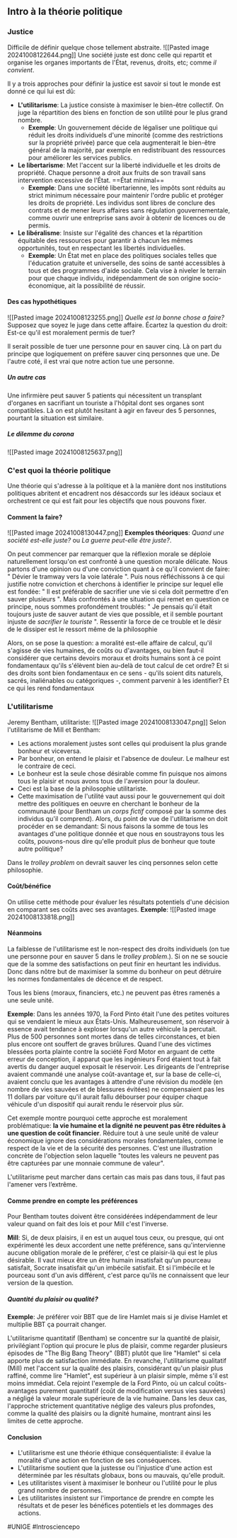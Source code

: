 ## Intro à la théorie politique
### Justice
Difficile de définir quelque chose tellement abstraite.
![[Pasted image 20241008122644.png]]
Une société juste est donc celle qui repartit et organise les organes importants de l'État, revenus, droits, etc; comme *il convient*.

Il y a trois approches pour définir la justice est savoir si tout le monde est donné ce qui lui est dû:
- **L'utilitarisme**: La justice consiste à maximiser le bien-être collectif. On juge la répartition des biens en fonction de son utilité pour le plus grand nombre.
	- **Exemple**: Un gouvernement décide de légaliser une politique qui réduit les droits individuels d'une minorité (comme des restrictions sur la propriété privée) parce que cela augmenterait le bien-être général de la majorité, par exemple en redistribuant des ressources pour améliorer les services publics.
- **Le libertarisme**: Met l'accent sur la liberté individuelle et les droits de propriété. Chaque personne a droit aux fruits de son travail sans intervention excessive de l'État. ==État minimal==
	- **Exemple**: Dans une société libertarienne, les impôts sont réduits au strict minimum nécessaire pour maintenir l'ordre public et protéger les droits de propriété. Les individus sont libres de conclure des contrats et de mener leurs affaires sans régulation gouvernementale, comme ouvrir une entreprise sans avoir à obtenir de licences ou de permis.
- **Le libéralisme**: Insiste sur l'égalité des chances et la répartition équitable des ressources pour garantir à chacun les mêmes opportunités, tout en respectant les libertés individuelles.
	- **Exemple**: Un État met en place des politiques sociales telles que l'éducation gratuite et universelle, des soins de santé accessibles à tous et des programmes d'aide sociale. Cela vise à niveler le terrain pour que chaque individu, indépendamment de son origine socio-économique, ait la possibilité de réussir.
#### Des cas hypothétiques
![[Pasted image 20241008123255.png]]
*Quelle est la bonne chose a faire?*
Supposez que soyez le juge dans cette affaire. Écartez la question du droit: Est-ce qu'il est moralement permis de tuer?

Il serait possible de tuer une personne pour en sauver cinq. Là on part du principe que logiquement on préfère sauver cinq personnes que une. De l'autre coté, il est vrai que notre action tue une personne.
##### Un autre cas
Une infirmière peut sauver 5 patients qui nécessitent un transplant d'organes en sacrifiant un touriste a l'hôpital dont ses organes sont compatibles. Là on est plutôt hesitant à agir en faveur des 5 personnes, pourtant la situation est similaire.
##### Le dilemme du corona
![[Pasted image 20241008125637.png]]
### C'est quoi la théorie politique
Une théorie qui s'adresse à la politique et à la manière dont nos institutions politiques abritent et encadrent nos désaccords sur les idéaux sociaux et orchestrent ce qui est fait pour les objectifs que nous pouvons fixer.
#### Comment la faire?
![[Pasted image 20241008130447.png]]
**Exemples théoriques**: *Quand une société est-elle juste?* ou *La guerre peut-elle être juste?*.

On peut commencer par remarquer que la réflexion morale se déploie naturellement lorsqu'on est confronté à une question morale délicate. Nous partons d'une opinion ou d'une conviction quant à ce qu'il convient de faire: " Dévier le tramway vers la voie latérale ". Puis nous réfléchissons à ce qui justifie notre conviction et cherchons à identifier le principe sur lequel elle est fondée: " Il est préférable de sacrifier une vie si cela doit permettre d'en sauver plusieurs ". Mais confrontés à une situation qui remet en question ce principe, nous sommes profondément troublés: " Je pensais qu'il était toujours juste de sauver autant de vies que possible, et il semble pourtant injuste de *sacrifier le touriste* ". Ressentir la force de ce trouble et le désir de le dissiper est le ressort même de la philosophie

Alors, on se pose la question: a moralité est-elle affaire de calcul, qu'il s'agisse de vies humaines, de coûts ou d'avantages, ou bien faut-il considérer que certains devoirs moraux et droits humains sont à ce point fondamentaux qu'ils s'élèvent bien au-delà de tout calcul de cet ordre? Et si des droits sont bien fondamentaux en ce sens - qu'ils soient dits naturels, sacrés, inaliénables ou catégoriques -, comment parvenir à les identifier? Et ce qui les rend fondamentaux 
### L'utilitarisme
Jeremy Bentham, utilitariste: ![[Pasted image 20241008133047.png]]
Selon l'utilitarisme de Mill et Bentham:
- Les actions moralement justes sont celles qui produisent la plus grande bonheur et viceversa.
- Par bonheur, on entend le plaisir et l'absence de douleur. Le malheur est le contraire de ceci.
- Le bonheur est la seule chose désirable comme fin puisque nos aimons tous le plaisir et nous avons tous de l'aversion pour la douleur.
- Ceci est la base de la philosophie utilitariste.
- Cette maximisation de l'utilité vaut aussi pour le gouvernement qui doit mettre des politiques en oeuvre en cherchant le bonheur de la communauté (pour Bentham un *corps fictif* composé par la somme des individus qu'il comprend).
Alors, du point de vue de l'utilitarisme on doit procéder en se demandant: Si nous faisons la somme de tous les avantages d'une politique donnée et que nous en soustrayons tous les coûts, pouvons-nous dire qu'elle produit plus de bonheur que toute autre politique?

Dans le *trolley problem* on devrait sauver les cinq personnes selon cette philosophie.
#### Coût/bénéfice
On utilise cette méthode pour évaluer les résultats potentiels d'une décision en comparant ses coûts avec ses avantages.
**Exemple**: ![[Pasted image 20241008133818.png]]
#### Néanmoins
La faiblesse de l'utilitarisme est le non-respect des droits individuels (on tue une personne pour en sauver 5 dans le *trolley problem*.). Si on ne se soucie que de la somme des satisfactions on peut finir en heurtant les individus. Donc dans nôtre but de maximiser la somme du bonheur on peut détruire les normes fondamentales de décence et de respect.

Tous les biens (moraux, financiers, etc.) ne peuvent pas êtres ramenés a une seule unité. 

**Exemple**:
Dans les années 1970, la Ford Pinto était l'une des petites voitures qui se vendaient le mieux aux États-Unis. Malheureusement, son réservoir à essence avait tendance à exploser lorsqu'un autre véhicule la percutait. Plus de 500 personnes sont mortes dans de telles circonstances, et bien plus encore ont souffert de graves brûlures. Quand l'une des victimes blessées porta plainte contre la société Ford Motor en arguant de cette erreur de conception, il apparut que les ingénieurs Ford étaient tout à fait avertis du danger auquel exposait le réservoir. Les dirigeants de l'entreprise avaient commandé une analyse coût-avantage et, sur la base de celle-ci, avaient conclu que les avantages à attendre d'une révision du modèle (en nombre de vies sauvées et de blessures évitées) ne compensaient pas les 11 dollars par voiture qu'il aurait fallu débourser pour équiper chaque véhicule d'un dispositif qui aurait rendu le réservoir plus sûr.

Cet exemple montre pourquoi cette approche est moralement problématique: **la vie humaine et la dignité ne peuvent pas être réduites à une question de coût financier**. Réduire tout à une seule unité de valeur économique ignore des considérations morales fondamentales, comme le respect de la vie et de la sécurité des personnes. C'est une illustration concrète de l'objection selon laquelle "toutes les valeurs ne peuvent pas être capturées par une monnaie commune de valeur".

L'utilitarisme peut marcher dans certain cas mais pas dans tous, il faut pas l'amener vers l’extrême.
#### Comme prendre en compte les préférences
Pour Bentham toutes doivent être considérées indépendamment de leur valeur quand on fait des lois et pour Mill c'est l'inverse.

**Mill**: Si, de deux plaisirs, il en est un auquel tous ceux, ou presque, qui ont expérimenté les deux accordent une nette préférence, sans qu'intervienne aucune obligation morale de le préférer, c'est ce plaisir-là qui est le plus désirable. Il vaut mieux être un être humain insatisfait qu'un pourceau satisfait, Socrate insatisfait qu'un imbécile satisfait. Et si l'imbécile et le pourceau sont d'un avis différent, c'est parce qu'ils ne connaissent que leur version de la question.
##### Quantité du plaisir ou qualité?
**Exemple**: Je préférer voir BBT que de lire Hamlet mais si je divise Hamlet et multiplie BBT ça pourrait changer.

L'utilitarisme quantitatif (Bentham) se concentre sur la quantité de plaisir, privilégiant l'option qui procure le plus de plaisir, comme regarder plusieurs épisodes de "The Big Bang Theory" (BBT) plutôt que lire "Hamlet" si cela apporte plus de satisfaction immédiate. En revanche, l'utilitarisme qualitatif (Mill) met l'accent sur la qualité des plaisirs, considérant qu'un plaisir plus raffiné, comme lire "Hamlet", est supérieur à un plaisir simple, même s'il est moins immédiat. Cela rejoint l'exemple de la Ford Pinto, où un calcul coûts-avantages purement quantitatif (coût de modification versus vies sauvées) a négligé la valeur morale supérieure de la vie humaine. Dans les deux cas, l'approche strictement quantitative néglige des valeurs plus profondes, comme la qualité des plaisirs ou la dignité humaine, montrant ainsi les limites de cette approche.
#### Conclusion
- L'utilitarisme est une théorie éthique conséquentialiste: il évalue la moralité d'une action en fonction de ses conséquences.
- L'utilitarisme soutient que la justesse ou l'injustice d'une action est déterminée par les résultats globaux, bons ou mauvais, qu'elle produit.
- Les utilitaristes visent à maximiser le bonheur ou l'utilité pour le plus grand nombre de personnes.
- Les utilitaristes insistent sur l'importance de prendre en compte les résultats et de peser les bénéfices potentiels et les dommages des actions.

#UNIGE #Introsciencepo 